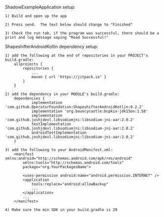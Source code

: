 ShadowExampleApplication setup:

    1) Build and open up the app

    2) Press send.  The text below should change to "Finished"

    3) Check the run tab, if the program was successful, there should be a print and log message saying "Read Successful!"

ShapeshifterAndroidKotlin dependency setup:

    1) add the following at the end of repositories in your PROJECT's build.gradle:
	    allprojects {
	    	repositories {
	    		...
	    		maven { url 'https://jitpack.io' }
	    	}
	    }

	2) add the dependency in your MODULE's build.gradle:
		dependencies {
    	        implementation 'com.github.OperatorFoundation:ShapeshifterAndroidKotlin:0.2.2'
    	        implementation 'org.bouncycastle:bcpkix-jdk15on:1.58'
    	        implementation 'com.github.joshjdevl.libsodiumjni:libsodium-jni-aar:2.0.2'
    	        testImplementation 'com.github.joshjdevl.libsodiumjni:libsodium-jni-aar:2.0.2'
                androidTestImplementation 'com.github.joshjdevl.libsodiumjni:libsodium-jni-aar:2.0.2'
    	}

    3) add the following to your AndroidManifest.xml:
        <manifest xmlns:android="http://schemas.android.com/apk/res/android"
            xmlns:tools="http://schemas.android.com/tools"
            package="org.YourPackagesName">

            <uses-permission android:name="android.permission.INTERNET" />
            <application
                tools:replace="android:allowBackup"
                ...
            </application>
            ...
        </manifest>

    4) Make sure the min SDK in your build.gradle is 29